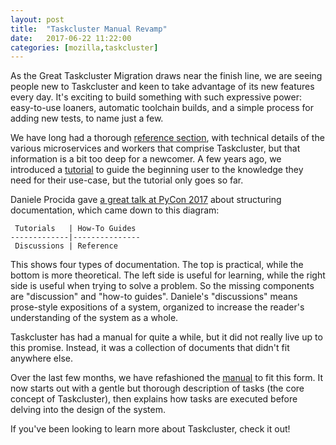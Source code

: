 ```yaml
---
layout: post
title:  "Taskcluster Manual Revamp"
date:   2017-06-22 11:22:00
categories: [mozilla,taskcluster]
---
```


As the Great Taskcluster Migration draws near the finish line, we are seeing people new to Taskcluster and keen to take advantage of its new features every day.
It's exciting to build something with such expressive power: easy-to-use loaners, automatic toolchain builds, and a simple process for adding new tests, to name just a few.

We have long had a thorough [reference section](https://docs.taskcluster.net/reference), with technical details of the various microservices and workers that comprise Taskcluster, but that information is a bit too deep for a newcomer.
A few years ago, we introduced a [tutorial](https://docs.taskcluster.net/tutorial) to guide the beginning user to the knowledge they need for their use-case, but the tutorial only goes so far.

Daniele Procida gave [a great talk at PyCon 2017](http://pyvideo.org/pycon-us-2017/how-documentation-works-and-how-to-make-it-work-for-your-project.html) about structuring documentation, which came down to this diagram:

     Tutorials   | How-To Guides 
    -------------|---------------
     Discussions | Reference     

This shows four types of documentation.
The top is practical, while the bottom is more theoretical.
The left side is useful for learning, while the right side is useful when trying to solve a problem.
So the missing components are "discussion" and "how-to guides".
Daniele's "discussions" means prose-style expositions of a system, organized to increase the reader's understanding of the system as a whole.

Taskcluster has had a manual for quite a while, but it did not really live up to this promise.
Instead, it was a collection of documents that didn't fit anywhere else.

Over the last few months, we have refashioned the [manual](https://docs.taskcluster.net/manual) to fit this form.
It now starts out with a gentle but thorough description of tasks (the core concept of Taskcluster), then explains how tasks are executed before delving into the design of the system.

If you've been looking to learn more about Taskcluster, check it out!
